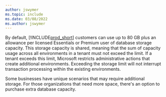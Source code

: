 ```yaml
---
author: jswymer
ms.topic: include
ms.date: 03/08/2022
ms.author: jswymer
---
```

By default, [!INCLUDE[prod_short](prod_short.md)] customers can use up to 80 GB plus an allowance per licensed Essentials or Premium user of database storage capacity. This storage capacity is shared, meaning that the sum of capacity usage across all environments in a tenant must not exceed the limit. If a tenant exceeds this limit, Microsoft restricts administrative actions that create additional environments. Exceeding the storage limit will not interrupt transaction processing within the existing environments.  

Some businesses have unique scenarios that may require additional storage. For those organizations that need more space, there's an option to purchase extra database capacity.
